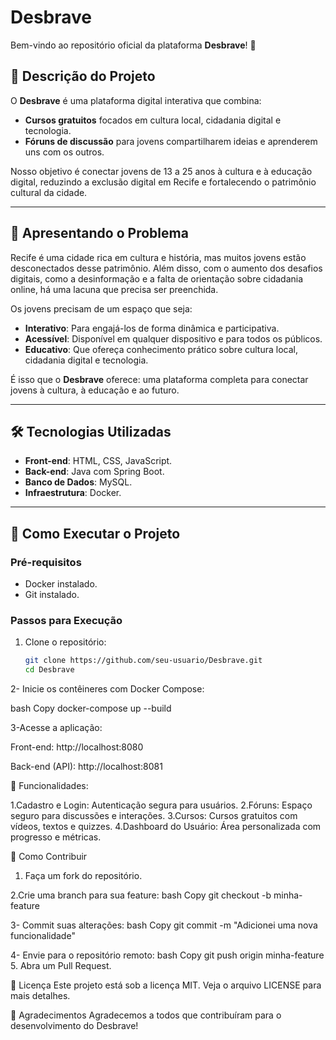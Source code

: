 # Desbrave


Bem-vindo ao repositório oficial da plataforma **Desbrave**! 🚀

## 📝 Descrição do Projeto
O **Desbrave** é uma plataforma digital interativa que combina:
- **Cursos gratuitos** focados em cultura local, cidadania digital e tecnologia.
- **Fóruns de discussão** para jovens compartilharem ideias e aprenderem uns com os outros.

Nosso objetivo é conectar jovens de 13 a 25 anos à cultura e à educação digital, reduzindo a exclusão digital em Recife e fortalecendo o patrimônio cultural da cidade.

---

## 🎯 Apresentando o Problema
Recife é uma cidade rica em cultura e história, mas muitos jovens estão desconectados desse patrimônio. Além disso, com o aumento dos desafios digitais, como a desinformação e a falta de orientação sobre cidadania online, há uma lacuna que precisa ser preenchida.

Os jovens precisam de um espaço que seja:
- **Interativo**: Para engajá-los de forma dinâmica e participativa.
- **Acessível**: Disponível em qualquer dispositivo e para todos os públicos.
- **Educativo**: Que ofereça conhecimento prático sobre cultura local, cidadania digital e tecnologia.

É isso que o **Desbrave** oferece: uma plataforma completa para conectar jovens à cultura, à educação e ao futuro.

---

## 🛠️ Tecnologias Utilizadas
- **Front-end**: HTML, CSS, JavaScript.
- **Back-end**: Java com Spring Boot.
- **Banco de Dados**: MySQL.
- **Infraestrutura**: Docker.

---

## 🚀 Como Executar o Projeto

### Pré-requisitos
- Docker instalado.
- Git instalado.

### Passos para Execução
1. Clone o repositório:
   ```bash
   git clone https://github.com/seu-usuario/Desbrave.git
   cd Desbrave

2- Inicie os contêineres com Docker Compose:

bash
Copy
docker-compose up --build

3-Acesse a aplicação:

Front-end: http://localhost:8080

Back-end (API): http://localhost:8081

🧩 Funcionalidades:

1.Cadastro e Login: Autenticação segura para usuários.
2.Fóruns: Espaço seguro para discussões e interações.
3.Cursos: Cursos gratuitos com vídeos, textos e quizzes.
4.Dashboard do Usuário: Área personalizada com progresso e métricas.

🤝 Como Contribuir
1. Faça um fork do repositório.

2.Crie uma branch para sua feature:
bash
Copy
git checkout -b minha-feature

3- Commit suas alterações:
bash
Copy
git commit -m "Adicionei uma nova funcionalidade"

4- Envie para o repositório remoto:
bash
Copy
git push origin minha-feature
5. Abra um Pull Request.


📄 Licença
Este projeto está sob a licença MIT. Veja o arquivo LICENSE para mais detalhes.

🙌 Agradecimentos
Agradecemos a todos que contribuíram para o desenvolvimento do Desbrave!
